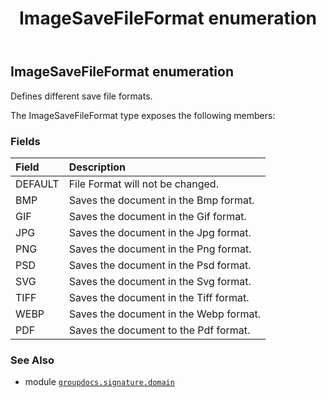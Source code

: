 ﻿---
title: ImageSaveFileFormat enumeration
second_title: GroupDocs.Signature for Python via .NET API References
description: 
type: docs
url: /python-net/groupdocs.signature.domain/imagesavefileformat/
is_root: false
weight: 610
---

## ImageSaveFileFormat enumeration

Defines different save file formats.



The ImageSaveFileFormat type exposes the following members:

### Fields
| Field | Description |
| :- | :- |
| DEFAULT | File Format will not be changed. |
| BMP | Saves the document in the Bmp format. |
| GIF | Saves the document in the Gif format. |
| JPG | Saves the document in the Jpg format. |
| PNG | Saves the document in the Png format. |
| PSD | Saves the document in the Psd format. |
| SVG | Saves the document in the Svg format. |
| TIFF | Saves the document in the Tiff format. |
| WEBP | Saves the document in the Webp format. |
| PDF | Saves the document to the Pdf format. |



### See Also
* module [`groupdocs.signature.domain`](..)
